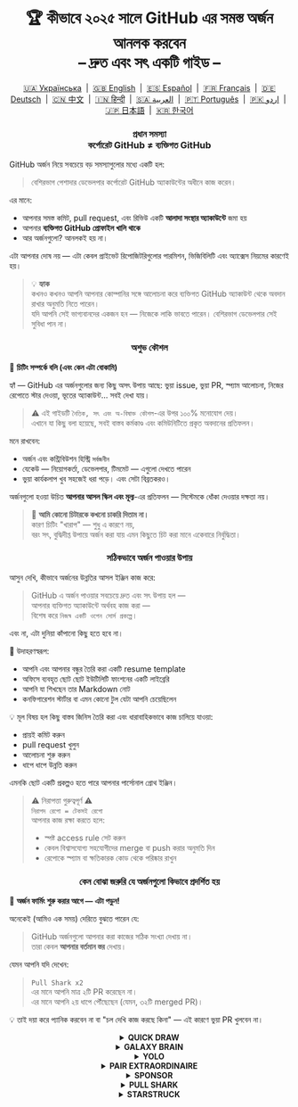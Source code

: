 <h1 align="center">
   🏆 কীভাবে ২০২৫ সালে GitHub এর সমস্ত অর্জন আনলক করবেন<br/>
   – দ্রুত এবং সৎ একটি গাইড –
</h1>

<div align="center">
  <a href="README_UA.md">🇺🇦 Українська</a> &nbsp;|&nbsp;
  <a href="../README.md">🇬🇧 English</a> &nbsp;|&nbsp;
  <a href="README_ES.md">🇪🇸 Español</a> &nbsp;|&nbsp;
  <a href="README_FR.md">🇫🇷 Français</a> &nbsp;|&nbsp;
  <a href="README_DE.md">🇩🇪 Deutsch</a> &nbsp;|&nbsp;
  <a href="README_ZH.md">🇨🇳 中文</a> &nbsp;|&nbsp;
  <a href="README_HI.md">🇮🇳 हिन्दी</a> &nbsp;|&nbsp;
  <a href="README_AR.md">🇸🇦 العربية</a> &nbsp;|&nbsp;
  <a href="README_PT.md">🇵🇹 Português</a> &nbsp;|&nbsp;
  <a href="README_UR.md">🇵🇰 اردو</a> &nbsp;|&nbsp;
  <a href="README_JP.md">🇯🇵 日本語</a> &nbsp;|&nbsp;
  <a href="README_KO.md">🇰🇷 한국어</a>
</div>

<h3 align="center">
   প্রধান সমস্যা<br/>
   কর্পোরেট GitHub ≠ ব্যক্তিগত GitHub
</h3>

GitHub অর্জন নিয়ে সবচেয়ে বড় সমস্যাগুলোর মধ্যে একটি হল:

> বেশিরভাগ পেশাদার ডেভেলপার কর্পোরেট GitHub অ্যাকাউন্টের অধীনে কাজ করেন।

এর মানে:
- আপনার সমস্ত কমিট, pull request, এবং রিভিউ একটি **আলাদা সংস্থার অ্যাকাউন্টে** জমা হয়
- আপনার **ব্যক্তিগত GitHub প্রোফাইল খালি থাকে**
- আর অর্জনগুলো? আনলকই হয় না।

এটা আপনার দোষ নয় — এটা কেবল প্রাইভেট রিপোজিটরিগুলোর পারমিশন, ভিজিবিলিটি এবং অ্যাক্সেস নিয়মের কারণেই হয়।

> 💡 **হ্যাক**  
> কখনও কখনও আপনি আপনার কোম্পানির সঙ্গে আলোচনা করে ব্যক্তিগত GitHub অ্যাকাউন্ট থেকে অবদান রাখার অনুমতি নিতে পারেন।  
> যদি আপনি সেই ভাগ্যবানদের একজন হন — নিজেকে লাকি ভাবতে পারেন। বেশিরভাগ ডেভেলপার সেই সুবিধা পান না।

<h3 align="center">অশুভ কৌশল</h3>

🚫 <b>চিটিং সম্পর্কে বলি (এবং কেন এটা বোকামি)</b>

হ্যাঁ — GitHub এর অর্জনগুলোর জন্য কিছু অসৎ উপায় আছে: ভুয়া issue, ভুয়া PR, স্প্যাম আলোচনা, নিজের রেপোতে স্টার দেওয়া, ভূতের অ্যাকাউন্ট… সবই দেখা যায়।

> ⚠️ এই গাইডটি <code>নৈতিক, সৎ এবং অ-বিষাক্ত কৌশল</code>-এর উপর ১০০% মনোযোগ দেয়।  
> এখানে যা কিছু বলা হয়েছে, সবই বাস্তব কর্মকাণ্ড এবং কমিউনিটিতে প্রকৃত অবদানের প্রতিফলন।

মনে রাখবেন:
- অর্জন এবং কন্ট্রিবিউশন হিস্ট্রি <code>সর্বজনীন</code>
- যেকেউ — নিয়োগকর্তা, ডেভেলপার, টিমমেট — এগুলো দেখতে পারেন
- ভুয়া কার্যকলাপ খুব সহজেই ধরা পড়ে। এবং সেটা বিব্রতকরও।

অর্জনগুলো হওয়া উচিত <strong>আপনার আসল স্কিল এবং মূল্য</strong>-এর প্রতিফলন — সিস্টেমকে ধোঁকা দেওয়ার দক্ষতা নয়।

> 💬 <strong>আমি কোনো চিটারকে কখনো চাকরি দিতাম না।</strong><br>
> কারণ চিটিং "খারাপ" — শুধু এ কারণে নয়,  
> বরং সৎ, বুদ্ধিদীপ্ত উপায়ে অর্জন করা যায় এমন কিছুতে চিট করা মানে একেবারে নির্বুদ্ধিতা।

<h3 align="center">সঠিকভাবে অর্জন পাওয়ার উপায়</h3>

আসুন দেখি, কীভাবে অর্জনের উন্নতির আসল ইঞ্জিন কাজ করে:

> GitHub এ অর্জন পাওয়ার সবচেয়ে দ্রুত এবং সৎ উপায় হল —  
> আপনার ব্যক্তিগত অ্যাকাউন্টে অর্থবহ কাজ করা —  
> বিশেষ করে <code>নিজস্ব একটি ওপেন সোর্স প্রকল্পে</code>।

এবং না, এটা দুনিয়া কাঁপানো কিছু হতে হবে না।

🎯 উদাহরণস্বরূপ:
- আপনি এবং আপনার বন্ধুর তৈরি করা একটি resume template
- অফিসে ব্যবহৃত ছোট ছোট ইউটিলিটি ফাংশনের একটি লাইব্রেরি
- আপনি যা শিখছেন তার Markdown নোট
- কনফিগারেশন স্টার্টার বা এমন কোনো টুল যেটা আপনি চেয়েছিলেন

💡 মূল বিষয় হল কিছু বাস্তব জিনিস তৈরি করা এবং ধারাবাহিকভাবে কাজ চালিয়ে যাওয়া:
* প্রায়ই কমিট করুন
* pull request খুলুন
* আলোচনা শুরু করুন
* ধাপে ধাপে উন্নতি করুন

এমনকি ছোট একটি প্রকল্পও হতে পারে আপনার পার্সোনাল গ্রোথ ইঞ্জিন।

> ⚠️ নিরাপত্তা গুরুত্বপূর্ণ ⚠️  
> <code>নিরাপদ রেপো = টেকসই রেপো</code>  
> আপনার কাজ রক্ষা করতে হলে:
> * স্পষ্ট access rule সেট করুন
> * কেবল বিশ্বাসযোগ্য সহযোগীদের merge বা push করার অনুমতি দিন
> * রেপোকে স্প্যাম বা ক্ষতিকারক কোড থেকে পরিষ্কার রাখুন

<h3 align="center">কেন বোঝা জরুরি যে অর্জনগুলো কিভাবে প্রদর্শিত হয়</h3>

🧠 <b>অর্জন ফার্মিং শুরু করার আগে — এটা পড়ুন!</b>

অনেকেই (আমিও এক সময়) দেরিতে বুঝতে পারেন যে:

> GitHub অর্জনগুলো আপনার করা কাজের সঠিক সংখ্যা দেখায় না।  
> তারা কেবল <strong>আপনার বর্তমান স্তর</strong> দেখায়।

যেমন আপনি যদি দেখেন:

> <code>Pull Shark x2</code>  
> এর মানে আপনি মাত্র ২টি PR করেছেন না।  
> এর মানে আপনি ২য় ধাপে পৌঁছেছেন (যেমন, ৩২টি merged PR)।

💡 তাই দয়া করে প্যানিক করবেন না বা "চল দেখি কাজ করছে কিনা" — এই কারণে ভুয়া PR খুলবেন না।

<details>
    <summary align="center"><b>QUICK DRAW</b></summary>
<blockquote>ইস্যু অথবা PR খুলে ৫ মিনিটের মধ্যে বন্ধ করুন।</blockquote>
<div align="center">
    <img src="../badges/quick-draw.png" alt="QuickDraw" width="140">
</div>

আসুন সত্যি কথা বলি — এটা অর্জনের চেয়ে বরং একটা মিমের মতো 😅  
এত সহজে পাওয়া যায় যে প্রায় গোনাই চলে না… তবে যাই হোক, আপনার প্রোফাইলে একটা ব্যাজ তো থাকল!

<ol>
    <li>একটি pull request তৈরি করুন</li>
    <li>সাথে সাথেই সেটি বন্ধ করে দিন</li>
</ol>

<blockquote>
   <b>⚠️ ভুয়া PR তৈরি করার কোনো দরকার নেই ⚠️</b><br/>
   প্রকৃত কাজের সময় যেকোনো সত্যিকারের PR খুলে আবার বন্ধ করলেই গণনা হবে।
</blockquote>
</details>

<details>
    <summary align="center"><b>GALAXY BRAIN</b></summary>
<blockquote>আপনার উত্তর GitHub Discussion-এ গ্রহণযোগ্য (accepted) হিসেবে চিহ্নিত হলে।</blockquote>
<div align="center">
    <img src="../badges/galaxy-brain.png" alt="Galaxy Brain">
</div>

Galaxy Brain অর্জনটি দেয় তাদের, যারা Discussions-এ <strong>বাস্তব ও সহায়ক উত্তর</strong> দেয়।  
যদি প্রশ্নের লেখক আপনার উত্তরকে "accepted answer" হিসেবে চিহ্নিত করেন — তাহলে ব্যাজ আপনার।

এই অর্জন আপনি নিজের ওপেন সোর্স রেপোতেই করতে পারেন।  
এটা শুধু বৈধ না — এটা আসলে <strong>যেকোনো টিমের জন্য কার্যকরী অনুশীলন</strong>।

এই অভ্যাস থেকে আপনি শিখবেন:
<ul>
    <li>গঠনমূলক এবং সহজে খুঁজে পাওয়া যায় এমন যোগাযোগ বজায় রাখা</li>
    <li>গুরুত্বপূর্ণ সিদ্ধান্তের জন্য একটি পরিষ্কার তথ্যসূত্র সংরক্ষণ</li>
    <li>আপনার পুরো টিমকে এক লাইনে রাখা এবং সচেতন রাখা</li>
</ul>

🚀 হিউস্টন, একটা সমস্যা হয়েছে! 🚀  
আপনার উত্তর যথার্থ হলেও অনেকে সেটিকে “accepted” হিসেবে চিহ্নিত করেন না।  
অনুরোধ করলেও উপেক্ষিত হতে পারেন, এবং আপনি “ঘোস্ট” হয়ে যেতে পারেন। কঠিন সত্য।

তাই অপরিচিতদের উপর নির্ভর না করে, এটা চেষ্টা করুন:
> **Galaxy Brain ফার্ম করুন একটি নিয়ন্ত্রিত পরিবেশে:**
* বন্ধু অথবা সহকর্মীর সঙ্গে দল গঠন করুন
* তাদের প্রকৃত প্রশ্নের উত্তর দিন
* যদি সহায়ক হয় — তাদের বলুন উত্তরটি "accepted" হিসেবে মার্ক করতে

`🧩 কৌশল ১: বন্ধুর সমস্যা সমাধান করুন`

<ol>
    <li>আপনার টেক স্ট্যাক সম্পর্কিত পাবলিক রেপোজিটরি খুঁজুন</li>
    <li>দেখুন Discussions ফিচারটি সক্রিয় আছে কিনা</li>
    <li>আপনার বন্ধু/সহকর্মী কোনো প্রশ্ন করলে — সাহায্য করুন</li>
    <li>সমস্যা সমাধানের পর:
         <ul>
            <li>তাকে বলুন আপনার দেওয়া সারাংশ ব্যবহার করে একটি Discussion তৈরি করতে</li>
            <li>সেখানে আপনি উত্তর লিখুন</li>
            <li>বন্ধুকে বলুন সেটি “accepted answer” হিসেবে মার্ক করতে</li>
         </ul>
    </li>
</ol>

✅ এই কৌশলটি সৎ, কার্যকরী এবং কমিউনিটির জন্য টেকসই রিসোর্স তৈরি করে।

`🛠️ কৌশল ২: নিজের রেপোতে Discussions ব্যবহার করুন`

যদি আপনি নিজের ওপেন সোর্স প্রোজেক্ট মেইনটেইন করেন, তাহলে  
<code>গুরুত্বপূর্ণ আলোচনা GitHub Discussions-এ সরিয়ে নিন</code>।

1. রেপোর সেটিংসে Discussions ফিচার চালু করুন
2. কোনো সিদ্ধান্ত বা ফিচার নিয়ে বিতর্ক শুরু হলে একটি পাবলিক থ্রেড খুলুন
3. পরিস্কার, গঠনমূলক উত্তর দিন যা সিদ্ধান্ত গ্রহণে সহায়ক
4. অন্য কেউ থ্রেড শুরু করলে — সে আপনার উত্তর "accepted" হিসেবে চিহ্নিত করতে পারবে

✅ এই কৌশলটি:
- সিদ্ধান্ত গ্রহণের ইতিহাসকে স্বচ্ছ রাখে
- নেতৃত্ব এবং ইনিশিয়েটিভ দেখায়
- টিমের একতা বজায় রাখে
- এবং হ্যাঁ — ব্যাজ আনলক করায় সাহায্য করে
</details>

<details>
    <summary align="center"><b>YOLO</b></summary>
<blockquote>রিভিউ ছাড়াই একটি PR মার্জ করুন।</blockquote>
<div align="center">
    <img src="../badges/yolo.png" alt="YOLO" width="140">
</div>

এই ব্যাজটি গতি এবং বিশ্বাস — অথবা দুঃসাহস 😅 — এর প্রতিনিধিত্ব করে।  
শুধু একবার করলেই হবে।

<ol>
    <li>প্রোজেক্টে ছোট ও নিরাপদ পরিবর্তন আনুন যেমন:</li>
    <ul>
        <li>Lint ফিক্স</li>
        <li>এক লাইনের প্যাচ</li>
        <li><code>README.md</code> এ সহায়ক সংযোজন</li>
        <li>প্রাথমিক commit, যেমন <code>git init</code></li>
    </ul>
    <li>একটি PR খুলুন</li>
    <li>নিজেই রিভিউ ছাড়াই মার্জ করুন</li>
</ol>

<blockquote>
⚠️ <b>সতর্কতা: প্রোডাকশনে YOLO করবেন না</b> ⚠️<br/>
open-source প্রোজেক্টের প্রাথমিক commit মার্জ করলেই ব্যাজটি পাওয়া যায় 😉
</blockquote>
</details>

<details>
    <summary align="center"><b>PAIR EXTRAORDINAIRE</b></summary>
<blockquote>একটি সহ-লেখকের commit সহ PR মার্জ করুন।</blockquote>
<div align="center">
    <img src="../badges/pair-extraordinaire.png" alt="Pair Extraordinaire">
</div>

একসাথে কাজ করলে সবকিছুই আরও ভালো হয় — এমনকি ব্যাজও!  
এই ব্যাজটি পেতে হলে আপনাকে সততা এবং স্বচ্ছতার সঙ্গে জোড়ায় প্রোগ্রাম করতে হবে।

<ol>
    <li>একজন সহযোগীর সঙ্গে মিলে কোড লিখুন, রিভিউ করুন</li>
    <li>commit মেসেজে যুক্ত করুন:<br/>
        <code>Co-authored-by: ইউজারনেম &lt;ইমেল@example.com&gt;</code>
    </li>
    <li>PR তৈরি করুন এবং মার্জ করুন</li>
</ol>

✅ একসাথে Pull Shark অর্জনের সুযোগ — দলগত চেষ্টায় দ্বিগুণ সাফল্য!
</details>

<details>
    <summary align="center"><b>SPONSOR</b></summary>
<blockquote>🐺 তোমার উইচারকে একটা কয়েন ছুঁড়ে দাও</blockquote>
<div align="center">
    <img src="../badges/sponsor.png" alt="Sponsor" width="140">
</div>

GitHub Sponsors-এর মাধ্যমে একজন ওপেন সোর্স ডেভেলপার বা প্রকল্পকে আর্থিকভাবে সহায়তা করুন।

<div align="center">
   <br/>
   এই ব্যাজটি পেতে হলে, যে কোনো ওপেন সোর্স উদ্যোগে ডোনেট করুন।<br/>
   হতে পারে এটা এমন একটি টুল যা আপনি প্রতিদিন ব্যবহার করেন।<br/>
   হতে পারে এমন একটি রেপো যা একবার আপনার পুরো উইকএন্ড বাঁচিয়েছিল।<br/>
   অথবা এমন একজন ডেভেলপার যার প্রতি আপনি শ্রদ্ধাশীল।<br/>
   <br/>
</div>

💡 এমনকি ছোট একটি অনুদানও বড় পার্থক্য আনতে পারে।  
এটা কৃতজ্ঞতা, সম্মান, এবং ওপেন সোর্স চেতনার প্রতি সমর্থন প্রকাশ করে।

> ❤️ যদি এই গাইডটি আপনার উপকারে আসে — তাহলে নির্দ্বিধায় `এই রেপোটি স্পনসর করুন`।  
> এটা “ধন্যবাদ” জানানোর সবচেয়ে ভালো উপায়।

</details>

<details>
    <summary align="center"><b>PULL SHARK</b></summary>
<blockquote>আপনার PR অন্য কেউ মার্জ করলে</blockquote>
<div align="center">
    <img src="../badges/pull-shark.png" alt="Pull Shark">
</div>

শুরু করার সবচেয়ে সহজ উপায় হল — আপনার নিজের ওপেন সোর্স প্রোজেক্টে কাজ করা (উপরেও আলোচনা হয়েছে)।  
বাস্তব, উপযোগী PR তৈরি করুন এবং আপনার সহকর্মীদের রিভিউ ও মার্জ করার অনুরোধ করুন।

⭐ এটি GitHub-এর সবচেয়ে <strong>দক্ষতা-বৃদ্ধিকারী ব্যাজ</strong> —  
যেটা আপনাকে পরিষ্কার, টেস্টযোগ্য এবং রিভিউযোগ্য কোড লিখতে বাধ্য করে।

> 💡 **হ্যাক ০: ছোট, পরিস্কার PR লিখুন**  
অনেক নবীন ডেভেলপার “মেগা-PR” ফাঁদে পড়ে যায় —  
সবকিছু এক বিশাল PR-এ গুঁজে দেয়।  
কিন্তু Pull Shark ঠিকভাবে পেতে হলে এবং দক্ষতা বাড়াতে হলে,  
আপনাকে শিখতে হবে <code>ছোট, নির্দিষ্ট, রিভিউযোগ্য PR</code> লেখা।  
এটা শুধু ব্যাজ পাওয়ার জন্য না — <strong>এটাই পেশাদার কোডিংয়ের পথ</strong>।

> 🤝 **হ্যাক ১: "Pair Extraordinaire" একই সাথে অর্জন করুন**  
> একসঙ্গে কাজ করুন, একে অপরের কোড রিভিউ করুন।  
> <code>Co-authored-by:</code> ট্যাগ ব্যবহার করুন যাতে যৌথ কাজের স্বীকৃতি নিশ্চিত হয়।  
> আপনি দুজন একসাথে দুইটি ব্যাজের দিকে এগিয়ে যাবেন — বুদ্ধিমানের মতো!

> 🎯 **হ্যাক ২: YOLO উপহার দিন**  
> আপনি যদি ছোট, নিরাপদ একটি PR তৈরি করেন —  
> আপনার টিমমেটকে সেটা <em>রিভিউ ছাড়াই</em> মার্জ করতে দিন যেন তারা YOLO ব্যাজ পায়।  
> আপনি মূল্য দেন, তারা ব্যাজ পায় — <code>win-win</code>!
</details>

<details>
    <summary align="center"><b>STARSTRUCK</b></summary>
<blockquote>অনেক স্টার পাওয়া একটি রেপো তৈরি করুন।</blockquote>
<div align="center">
    <img src="../badges/starstruck.png" alt="Starstruck">
</div>

GitHub-এর অন্যতম কঠিন এবং সম্মানজনক ব্যাজ এটি।  
এটি আপনার কমিউনিটির উপর প্রভাবকে প্রতিফলিত করে এবং দৈনন্দিন রুটিনে এটি পাওয়া যায় না।  
নিয়োগকারী ও অন্যান্য ডেভেলপাররাও একে গুরুত্ব সহকারে নেয়।

এই ব্যাজের জন্য কোনো চেকলিস্ট বা শর্টকাট নেই —  
শুধু একটি সত্যিকারের কমিউনিটি সমস্যা খুঁজে বের করুন… এবং তা সমাধান করুন।

🎯 দুটি বাস্তবসম্মত উপায় আছে:

<ol>
    <li><strong>একটি সফটওয়্যার পণ্য তৈরি করুন</strong><br>
        সত্যি বলতে, এর জন্য চমৎকার দক্ষতা ও অভিজ্ঞতা দরকার।  
        সম্ভবত এটা আপনার প্রথম রেপো নয়।
    </li>
    <li><strong>ব্যবহারযোগ্য রিসোর্সসমৃদ্ধ রেপো তৈরি করুন</strong><br>
        যেমন: ভালোভাবে লেখা গাইড, সহায়ক কনফিগ স্টার্টার, ছোট CLI টুল, বা curated টুলের লিস্ট (awesome list)।
    </li>
</ol>

<blockquote><strong>⭐ “Star” বাটনে চাপ দাও, বন্ধু! ⭐</strong><br>
এই রেপো কমিউনিটির কল্যাণে তৈরি করা একটি চমৎকার রিসোর্স।  
যদি এই গাইড আপনার উপকারে আসে — তাহলে একটা স্টার দিয়ে দিন 🫡
</blockquote>

---

### 🧠 কীভাবে নিজের “Star পাওয়ার মতো” আইডিয়া খুঁজে পাবেন?

বেদনা খুঁজুন। সমস্যা দেখুন। নিচে নজর দিন:

1. **Google Autocomplete** — মানুষ কী সার্চ করে দেখুন:  
   `"github how to..."`, `"vite storybook setup..."` ইত্যাদি

2. **প্রিয় ফ্রেমওয়ার্কের Issues ও Discussions**  
   কেউ কিছু চাচ্ছে আর সেটা অনেক 👍 পাচ্ছে? — এটা একটা বাস্তব প্রয়োজন।

3. **হতাশার দিকে কান দিন** — যখন কেউ বলে:  
   *"এটা বিরক্তিকর!"* বা *"ইস! এটা থাকলে ভালো হতো…"*

এরপর সোজা কাজ: **একটি সমাধান তৈরি করুন**  
একটি পরিচ্ছন্ন রেপো বানান, পরিষ্কার README যোগ করুন — এবং শেয়ার করুন।

</details>
